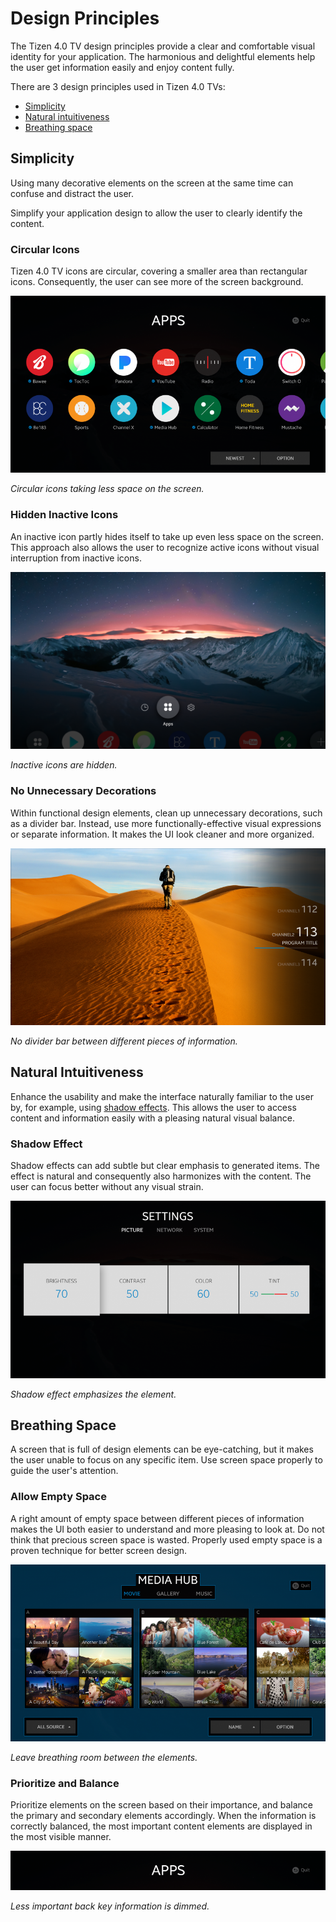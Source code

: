 
# Design Principles

The Tizen 4.0 TV design principles provide a clear and comfortable
visual identity for your application. The harmonious and delightful
elements help the user get information easily and enjoy content fully.

There are 3 design principles used in Tizen 4.0 TVs:

-   [Simplicity](#simplicity)
-   [Natural intuitiveness](#natural-intuitiveness)
-   [Breathing space](#breathing-space)

## Simplicity

Using many decorative elements on the screen at the same time can confuse and distract the user.

Simplify your application design to allow the user to clearly identify the content.

### Circular Icons

Tizen 4.0 TV icons are circular, covering a smaller area than
rectangular icons. Consequently, the user can see more of the screen
background.

![circlur icons](media/dp_01_sim_circle_re-850x478.png)

*Circular icons taking less space on the screen.*


### Hidden Inactive Icons

An inactive icon partly hides itself to take up even less space on the screen. This approach also allows the user to recognize active icons without visual interruption from inactive icons.

![hidden inactive icons](media/dp_02_sim_hide.png)

*Inactive icons are hidden.*


### No Unnecessary Decorations

Within functional design elements, clean up unnecessary decorations, such as a divider bar. Instead, use more functionally-effective visual expressions or separate information. It makes the UI look cleaner and more organized.

![No divider bar](media/dp_03_sim_clean-850x478.png)

*No divider bar between different pieces of information.*

## Natural Intuitiveness

Enhance the usability and make the interface naturally familiar to the user by, for example, using [shadow effects](natural-intuitiveness/shadow-effect.md). This allows the user to access content and information easily with a pleasing natural visual balance.

### Shadow Effect

Shadow effects can add subtle but clear emphasis to generated items. The effect is natural and consequently also harmonizes with the content. The user can focus better without any visual strain.

![shadow effect](media/dp_04_nat_shadow_re-850x478.png)

*Shadow effect emphasizes the element.*

## Breathing Space

A screen that is full of design elements can be eye-catching, but it makes the user unable to focus on any specific item. Use screen space properly to guide the user's attention.


### Allow Empty Space

A right amount of empty space between different pieces of information makes the UI both easier to understand and more pleasing to look at. Do not think that precious screen space is wasted. Properly used empty space is a proven technique for better screen design.


![Space](media/dp_05_bre_space_re-850x478.png)

*Leave breathing room between the elements.*


### Prioritize and Balance

Prioritize elements on the screen based on their importance, and balance the primary and secondary elements accordingly. When the information is correctly balanced, the most important content elements are displayed in the most visible manner.

![balance](media/dp_06_bre_balance_re-850x106.png)

*Less important back key information is dimmed.*

